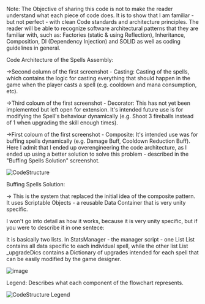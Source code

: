 Note: The Objective of sharing this code is not to make the reader understand what each piece of code does. It is to show that I am familiar - but not perfect -  with clean Code standards and architecture principles. The reader will be able to recognize software architectural patterns that they are familiar with, such as: Factories (static & using Reflection), Inheritance, Composition,  DI (Dependency Injection) and SOLID as well as coding guidelines in general.

Code Architecture of the Spells Assembly:

->Second column of the first screenshot - Casting: Casting of the spells, which contains the logic for casting everything that should happen in the game when the player casts a spell (e.g. cooldown and mana consumption, etc).

->Third coloum of the first screenshot - Decorator: This has not yet been implemented but left open for extension. It's intended future use is for modifying the Spell's behaviour dynamically (e.g. Shoot 3 fireballs instead of 1 when upgrading the skill enough times). 

->First coloum of the first screenshot - Composite: It's intended use was for buffing spells dynamically (e.g. Damage Buff, Cooldown Reduction Buff). Here I admit that I ended up overengineering the code architecture, as I ended up using a better solution to solve this problem - described in the "Buffing Spells Solution" screenshot.

![CodeStructure](https://github.com/user-attachments/assets/37c72144-2604-4716-9f4a-11e52adb458e) 


Buffing Spells Solution:

-> This is the system that replaced the initial idea of the composite pattern. It uses Scriptable Objects - a reusable Data Container that is very unity specific. 

I won't go into detail as how it works, because it is very unity specific, but if you were to describe it in one sentece: 

It is basically two lists. In StatsManager - the manager script - one List List<SpellStatsSO> contains all data specific to each individual spell, while the other list List<StatsUpgradeDicSO> _upgradeDics contains a Dictionary of upgrades intended for each spell that can be easily modified by the game designer.

![image](https://github.com/user-attachments/assets/bfedd401-8a53-4fb9-9e4d-dd8244409108)



Legend: Describes what each component of the flowchart represents.

![CodeStructure Legend](https://github.com/user-attachments/assets/50c32e59-930a-4d18-82e8-0ed4dea0eece)
